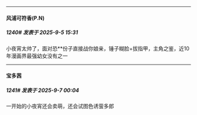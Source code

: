 ﻿
*****

####  风浦可符香(P.N)  
##### 1240#       发表于 2025-9-5 15:31

小夜宵太帅了，面对恐**份子直接战你娘亲，锤子糊脸+拔指甲，主角之鉴，近10年漫画界最强幼女没有之一


*****

####  宝多茜  
##### 1241#       发表于 2025-9-7 00:04

一开始的小夜宵还会卖萌，还会试图色诱萤多郎

